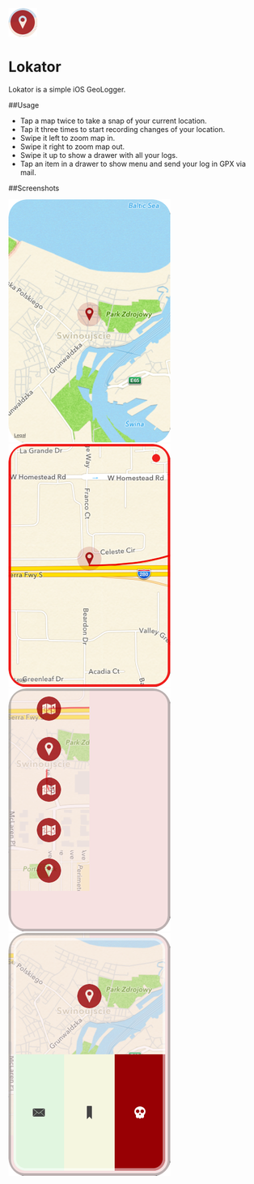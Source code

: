 ![Icon](ScreenShots/Icon.png)

Lokator
=======
Lokator is a simple iOS GeoLogger. 

##Usage
  * Tap a map twice to take a snap of your current location. 
  * Tap it three times to start recording changes of your location. 
  * Swipe it left to zoom map in.
  * Swipe it right to zoom map out.
  * Swipe it up to show a drawer with all your logs.
  * Tap an item in a drawer to show menu and send your log in GPX via mail.

##Screenshots

![Icon](ScreenShots/ss1.png)
![Icon](ScreenShots/ss2.png)
![Icon](ScreenShots/ss3.png)
![Icon](ScreenShots/ss4.png)
